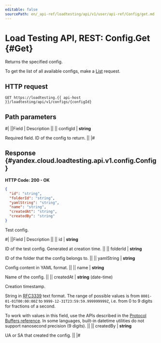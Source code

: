 ```yaml
---
editable: false
sourcePath: en/_api-ref/loadtesting/api/v1/user/api-ref/Config/get.md
---
```


# Load Testing API, REST: Config.Get {#Get}

Returns the specified config.

To get the list of all available configs, make a [List](/docs/load-testing/user/api-ref/Config/list#List) request.

## HTTP request

```
GET https://loadtesting.{{ api-host }}/loadtesting/api/v1/configs/{configId}
```

## Path parameters

#|
||Field | Description ||
|| configId | **string**

Required field. ID of the config to return. ||
|#

## Response {#yandex.cloud.loadtesting.api.v1.config.Config}

**HTTP Code: 200 - OK**

```json
{
  "id": "string",
  "folderId": "string",
  "yamlString": "string",
  "name": "string",
  "createdAt": "string",
  "createdBy": "string"
}
```

Test config.

#|
||Field | Description ||
|| id | **string**

ID of the test config. Generated at creation time. ||
|| folderId | **string**

ID of the folder that the config belongs to. ||
|| yamlString | **string**

Config content in YAML format. ||
|| name | **string**

Name of the config. ||
|| createdAt | **string** (date-time)

Creation timestamp.

String in [RFC3339](https://www.ietf.org/rfc/rfc3339.txt) text format. The range of possible values is from
`0001-01-01T00:00:00Z` to `9999-12-31T23:59:59.999999999Z`, i.e. from 0 to 9 digits for fractions of a second.

To work with values in this field, use the APIs described in the
[Protocol Buffers reference](https://developers.google.com/protocol-buffers/docs/reference/overview).
In some languages, built-in datetime utilities do not support nanosecond precision (9 digits). ||
|| createdBy | **string**

UA or SA that created the config. ||
|#